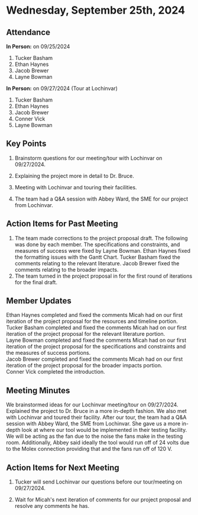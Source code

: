 # Wednesday, September 25th, 2024

## Attendance
**In Person:** on 09/25/2024
1. Tucker Basham
2. Ethan Haynes
3. Jacob Brewer
4. Layne Bowman

**In Person:** on 09/27/2024 (Tour at Lochinvar)
1. Tucker Basham
2. Ethan Haynes
3. Jacob Brewer
4. Conner Vick
5. Layne Bowman

## Key Points
1. Brainstorm questions for our meeting/tour with Lochinvar on 09/27/2024.

2. Explaining the project more in detail to Dr. Bruce.

3. Meeting with Lochinvar and touring their facilities.

4. The team had a Q&A session with Abbey Ward, the SME for our project from Lochinvar.


## Action Items for Past Meeting
1. The team made corrections to the project proposal draft. The following was done by each member. The specifications and constraints, and measures of success were fixed by Layne Bowman. Ethan Haynes fixed the formatting issues with the Gantt Chart. Tucker Basham fixed the comments relating to the relevant literature. Jacob Brewer fixed the comments relating to the broader impacts.
2. The team turned in the project proposal in for the first round of iterations for the final draft.  


## Member Updates
Ethan Haynes completed and fixed the comments Micah had on our first iteration of the project proposal for the resources and timeline portion.  
Tucker Basham completed and fixed the comments Micah had on our first iteration of the project proposal for the relevant literature portion.   
Layne Bowman completed and fixed the comments Micah had on our first iteration of the project proposal for the specifications and constraints and the measures of success portions.  
Jacob Brewer completed and fixed the comments Micah had on our first iteration of the project proposal for the broader impacts portion.  
Conner Vick completed the introduction.   

## Meeting Minutes
We brainstormed ideas for our Lochinvar meeting/tour on 09/27/2024. Explained the project to Dr. Bruce in a more in-depth fashion. We also met with Lochinvar and toured their facility. After our tour, the team had a Q&A session with Abbey Ward, the SME from Lochinvar. She gave us a more in-depth look at where our tool would be implemented in their testing facility. We will be acting as the fan due to the noise the fans make in the testing room. Additionally, Abbey said ideally the tool would run off of 24 volts due to the Molex connection providing that and the fans run off of 120 V.

## Action Items for Next Meeting
1. Tucker will send Lochinvar our questions before our tour/meeting on 09/27/2024.
  
2. Wait for Micah's next iteration of comments for our project proposal and resolve any comments he has.

